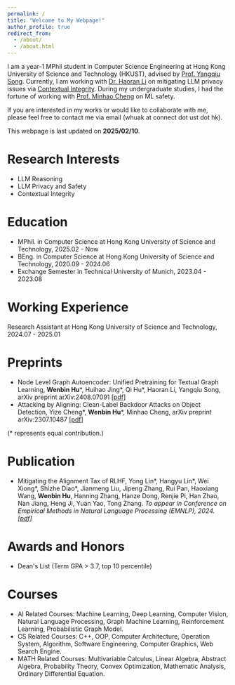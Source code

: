 ```yaml
---
permalink: /
title: "Welcome to My Webpage!"
author_profile: true
redirect_from: 
  - /about/
  - /about.html
--- 
```

I am a year-1 MPhil student in Computer Science Engineering at Hong Kong University of Science and Technology (HKUST), advised by [Prof. Yangqiu Song](https://www.cse.ust.hk/~yqsong/). Currently, I am working with [Dr. Haoran Li](https://hlibt.student.ust.hk/) on mitigating LLM privacy issues via [Contextual Integrity](https://en.wikipedia.org/wiki/Contextual_integrity). During my undergraduate studies, I had the fortune of working with [Prof. Minhao Cheng](https://cmhcbb.github.io/) on ML safety. 

If you are interested in my works or would like to collaborate with me, please feel free to contact me via email (whuak at connect dot ust dot hk).

This webpage is last updated on **2025/02/10**.


Research Interests
======
- LLM Reasoning
- LLM Privacy and Safety
- Contextual Integrity

Education
======
- MPhil. in Computer Science at Hong Kong University of Science and Technology, 2025.02 - Now
- BEng. in Computer Science at Hong Kong University of Science and Technology, 2020.09 - 2024.06
- Exchange Semester in Technical University of Munich, 2023.04 - 2023.08

Working Experience
======
Research Assistant at Hong Kong University of Science and Technology, 2024.07 - 2025.01


Preprints
======
- Node Level Graph Autoencoder: Unified Pretraining for Textual Graph Learning, **Wenbin Hu**\*, Huihao Jing\*,
 Qi Hu\*, Haoran Li, Yangqiu Song, arXiv preprint arXiv:2408.07091 [[pdf](https://arxiv.org/abs/2408.07091)]  
- Attacking by Aligning: Clean-Label Backdoor Attacks on Object Detection, Yize Cheng\*, **Wenbin Hu**\*,
Minhao Cheng, arXiv preprint arXiv:2307.10487 [[pdf](https://arxiv.org/abs/2307.10487)]  

(* represents equal contribution.)  

Publication
======
- Mitigating the Alignment Tax of RLHF, Yong Lin\*, Hangyu Lin\*, Wei Xiong\*, Shizhe Diao\*, Jianmeng Liu,
Jipeng Zhang, Rui Pan, Haoxiang Wang, **Wenbin Hu**, Hanning Zhang, Hanze Dong, Renjie Pi, Han Zhao,
Nan Jiang, Heng Ji, Yuan Yao, Tong Zhang. *To appear in Conference on Empirical Methods in Natural Language Processing (EMNLP), 2024. [[pdf](https://arxiv.org/abs/2309.06256)]*


Awards and Honors
======
- Dean's List (Term GPA > 3.7, top 10 percentile)

Courses
======
- AI Related Courses: Machine Learning, Deep Learning, Computer Vision, Natural Language
Processing, Graph Machine Learning, Reinforcement Learning, Probabilistic Graph Model.
- CS Related Courses: C++, OOP, Computer Architecture, Operation System, Algorithm, Software
Engineering, Computer Graphics, Web Search Engine.
- MATH Related Courses: Multivariable Calculus, Linear Algebra, Abstract Algebra, Probability Theory,
Convex Optimization, Mathematic Analysis, Ordinary Differential Equation.